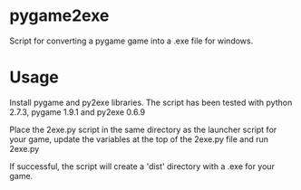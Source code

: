 pygame2exe
==========

Script for converting a pygame game into a .exe file for windows.

Usage
=====

Install pygame and py2exe libraries.  The script has been tested with
python 2.7.3, pygame 1.9.1 and py2exe 0.6.9

Place the 2exe.py script in the same directory as the launcher script for your 
game, update the variables at the top of the 2exe.py file and run 2exe.py

If successful, the script will create a 'dist' directory with a .exe for
your game.